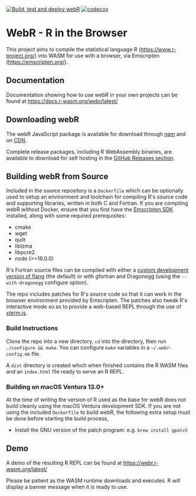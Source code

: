 [![Build, test and deploy webR](https://github.com/georgestagg/webR/actions/workflows/deploy.yml/badge.svg)](https://github.com/georgestagg/webR/actions/workflows/deploy.yml) [![codecov](https://codecov.io/gh/georgestagg/webR/branch/main/graph/badge.svg)](https://codecov.io/gh/georgestagg/webR)

# WebR - R in the Browser

This project aims to compile the statistical language R (https://www.r-project.org/) into WASM for
use with a browser, via Emscripten (https://emscripten.org/).

## Documentation

Documentation showing how to use webR in your own projects can be found at
https://docs.r-wasm.org/webr/latest/

## Downloading webR

The webR JavaScript package is available for download through [npm](https://www.npmjs.com/package/@r-wasm/webr) and on [CDN](https://docs.r-wasm.org/webr/latest/downloading.html#download-from-cdn).

Complete release packages, including R WebAssembly binaries, are available to download for self hosting in the [GitHub Releases section](https://github.com/georgestagg/webR/releases).

## Building webR from Source
Included in the source repository is a `Dockerfile` which can be optionally used to setup an
environment and toolchain for compiling R's source code and supporting libraries, written in
both C and Fortran. If you are compiling webR without Docker, ensure that you first have the
[Emscripten SDK](https://emscripten.org/docs/getting_started/downloads.html) installed, along
with some required prerequisites:
 * cmake
 * wget
 * quilt
 * liblzma
 * libpcre2
 * node (>=16.0.0)

R's Fortran source files can be compiled with either a
[custom development version of flang](https://github.com/lionel-/f18-llvm-project/commits/fix-webr)
(the default) or with gfortran and Dragonegg (using the `--with-dragonegg` configure option).

The repo includes patches for R's source code so that it can work in the browser environment
provided by Emscripten. The patches also tweak R's interactive mode so as to provide a web-based
REPL through the use of [xterm.js](https://xtermjs.org/).

### Build Instructions

Clone the repo into a new directory, `cd` into the directory, then run `./configure && make`.
You can configure `make` variables in a `~/.webr-config.mk` file.

A `dist` directory is created which when finished contains the R WASM files
and an `index.html` file ready to serve an R REPL.

### Building on macOS Ventura 13.0+

At the time of writing the version of R used as the base for webR does not build cleanly using
the macOS Ventura development SDK. If you are not using the included `Dockerfile` to build webR,
the following extra setup must be done before starting the build process,

 * Install the GNU version of the patch program: e.g. `brew install gpatch`

## Demo

A demo of the resulting R REPL can be found at https://webr.r-wasm.org/latest/

Please be patient as the WASM runtime downloads and executes. R will display a
banner message when it is ready to use.
